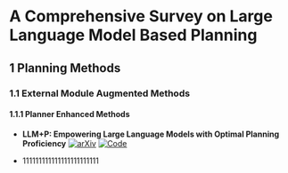 # A Comprehensive Survey on Large Language Model Based Planning

## 1 Planning Methods

### 1.1 External Module Augmented Methods

#### 1.1.1 Planner Enhanced Methods 

* **LLM+P: Empowering Large Language Models with Optimal Planning Proficiency** [![arXiv](https://img.shields.io/badge/arXiv-2023.04-red)](https://arxiv.org/abs/2304.11477) [![Code](https://img.shields.io/badge/Code-GitHub-blue)](https://github.com/Cranial-XIX/llm-pddl)

* 111111111111111111111111
